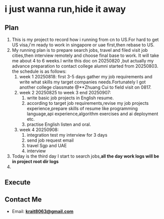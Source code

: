 # i just wanna run,hide it away
## Plan
1. This is my project to record how i running from cn to US.For hard to get US visa,i'm ready to work in singapore or uae first,then rebase to US.
2. My running plan is to prepare search jobs, travel and filed visit job cities,then interview remotely and choose final base to work. It will take me about 4 to 6 weeks.I write this doc on 20250820 ,but actually my advance preparation to contact college alumni started from 20250803. the schedule is as follows:
   1. week 1 20250818: first 3-5 days gather my job requirements and write what skills my target companies needs.Fortunately I got another college classmate @**Zhuang Cui to field visit on 0817. 
   2. week 2 20250825 to week 3 end 20250907:
      1. write basic job projects in English resume.
      2. according to target job requirements,revise my job projects experience,prepare skills of resume like programming language,api experience,algorithm exercises and ai deployment etc.
      3. practise English listen and oral.
   3. week 4 20250908: 
      1. integration test my interview for 3 days 
      2. send job request email
      3. travel Sgp and UAE 
      4. interview
3. Today is the third day I start to search jobs,**all the day work logs will be in project root dir logs**
4. 

## Execute

## Contact Me
* Email: **krait8063@gmail.com**

